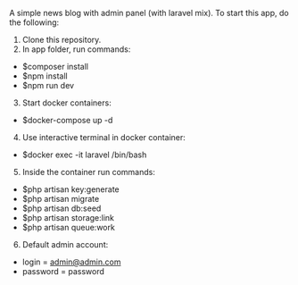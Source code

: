 
A simple news blog with admin panel (with laravel mix).
To start this app, do the following:
1. Clone this repository.
2. In app folder, run commands:
- $composer install
- $npm install 
- $npm run dev
3. Start docker containers:
- $docker-compose up -d
4. Use interactive terminal in docker container:
- $docker exec -it laravel /bin/bash
5. Inside the container run commands:
- $php artisan key:generate
- $php artisan migrate
- $php artisan db:seed
- $php artisan storage:link
- $php artisan queue:work
6. Default admin account:
* login = admin@admin.com
* password = password

